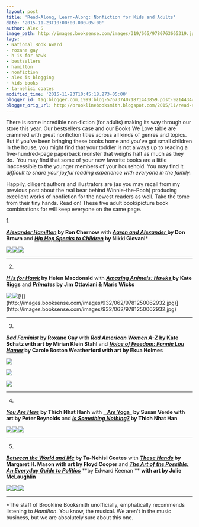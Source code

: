 ```yaml
---
layout: post
title: 'Read-Along, Learn-Along: Nonfiction for Kids and Adults'
date: '2015-11-23T10:00:00.000-05:00'
author: Alex S
image_path: http://images.booksense.com/images/319/665/9780763665319.jpg
tags:
- National Book Award
- roxane gay
- h is for hawk
- bestsellers
- hamilton
- nonfiction
- alex is blogging
- kids books
- ta-nehisi coates
modified_time: '2015-11-23T10:45:18.273-05:00'
blogger_id: tag:blogger.com,1999:blog-5767374071871443859.post-9214434478182440403
blogger_orig_url: http://brooklinebooksmith.blogspot.com/2015/11/read-along-learn-along-nonfiction-for.html
---
```

There is some incredible non-fiction (for adults) making its way through our store this year. Our bestsellers case and our Books We Love table are crammed with great nonfiction titles across all kinds of genres and topics. But if you've been bringing these books home and you've got small children in the house, you might find that your toddler is not always up to reading a five-hundred-page paperback monster that weighs half as much as they do.  You may find that some of your new favorite books are a little inaccessible to the younger members of your household. You may find it _difficult to share your joyful reading experience with everyone in the family._

Happily, diligent authors and illustrators are (as you may recall from my previous post about the real bear behind Winnie-the-Pooh) producing excellent works of nonfiction for the newest readers as well. Take the tome from their tiny hands. Read on! These five adult book/picture book combinations for will keep everyone on the same page.

1\.



**[_Alexander Hamilton_](http://www.brooklinebooksmith-shop.com/book/9780143034759) by Ron Chernow**
with
**[_Aaron and Alexander_ ](http://www.brooklinebooksmith-shop.com/book/9781596439986)by Don Brown** and
**[_Hip Hop Speaks to Children_](http://www.brooklinebooksmith-shop.com/book/9781402210488) by Nikki Giovani***

[![](https://raymondpronk.files.wordpress.com/2010/04/alexander_hamilton_ron_chernow.jpg)](https://raymondpronk.files.wordpress.com/2010/04/alexander_hamilton_ron_chernow.jpg)[![](http://ecx.images-amazon.com/images/I/51uJJMpSx5L._SY377_BO1,204,203,200_.jpg)](http://ecx.images-amazon.com/images/I/51uJJMpSx5L._SY377_BO1,204,203,200_.jpg)[![](http://images.booksense.com/images/488/210/9781402210488.jpg)](http://images.booksense.com/images/488/210/9781402210488.jpg)

---

2.

**[_H Is for Hawk_](http://www.brooklinebooksmith-shop.com/book/9780802123411) by Helen Macdonald**
with
**[_Amazing Animals: Hawks_ ](http://www.brooklinebooksmith-shop.com/book/9781628320909)by Kate Riggs** and
**[_Primates_](http://www.brooklinebooksmith-shop.com/book/9781250062932) by Jim Ottaviani & Maris Wicks**


[![](https://stancarey.files.wordpress.com/2015/01/helen-macdonald-h-is-for-hawk-book-cover.jpg)](https://stancarey.files.wordpress.com/2015/01/helen-macdonald-h-is-for-hawk-book-cover.jpg)[![](http://www.chroniclebooks.com/media/catalog/product/cache/1/large_image/9df78eab33525d08d6e5fb8d27136e95/9781628320909_350.jpg)](https://images-blogger-opensocial.googleusercontent.com/gadgets/proxy?url=http%3A%2F%2Fwww.chroniclebooks.com%2Fmedia%2Fcatalog%2Fproduct%2Fcache%2F1%2Flarge_image%2F9df78eab33525d08d6e5fb8d27136e95%2F9781628320909_350.jpg&container=blogger&gadget=a&rewriteMime=image%2F*)[![](http://images.booksense.com/images/932/062/9781250062932.jpg)](http://images.booksense.com/images/932/062/9781250062932.jpg)

---

3.

**[_Bad Feminist_](http://www.brooklinebooksmith-shop.com/book/9780062282712) by Roxane Gay**
with **[_Rad American Women A-Z_](http://www.brooklinebooksmith-shop.com/book/9780872866836) by Kate Schatz with art by Mirian Klein Stahl** and
**[_Voice of Freedom: Fannie Lou Hamer_](http://www.brooklinebooksmith-shop.com/book/9780763665319) by Carole Boston Weatherford with art by Ekua Holmes**

[![](http://brevitymag.com/wp-content/uploads/2015/01/z_feminist.jpg)](http://www.chroniclebooks.com/media/catalog/product/cache/1/large_image/9df78eab33525d08d6e5fb8d27136e95/9781628320909_350.jpg)

[![](http://www.citylights.com/Resources/titles/87286100228580/Images/87286100228580L.jpg)](http://www.citylights.com/Resources/titles/87286100228580/Images/87286100228580L.jpg)

[![](http://images.booksense.com/images/319/665/9780763665319.jpg)](http://images.booksense.com/images/319/665/9780763665319.jpg)



---

4.



**[_You Are Here_](http://www.brooklinebooksmith-shop.com/book/9781590308387) by Thich Nhat Hanh**
with
**[_ Am Yoga_](http://www.brooklinebooksmith-shop.com/book/9781419716645) by Susan Verde with art by Peter Reynolds** and
**[_Is Something Nothing?_](http://www.brooklinebooksmith-shop.com/book/9781937006655) by Thich Nhat Han**

[![](http://ecx.images-amazon.com/images/I/41nU4md6EWL._SX329_BO1,204,203,200_.jpg)](http://ecx.images-amazon.com/images/I/41nU4md6EWL._SX329_BO1,204,203,200_.jpg)[![](http://ecx.images-amazon.com/images/I/51jPTytrhaL._SX497_BO1,204,203,200_.jpg)](http://ecx.images-amazon.com/images/I/51jPTytrhaL._SX497_BO1,204,203,200_.jpg)[![](http://images.booksense.com/images/655/006/9781937006655.jpg)](http://images.booksense.com/images/655/006/9781937006655.jpg)

---

5.

**_[Between the World and Me](http://www.brooklinebooksmith-shop.com/book/9780812993547)_ by Ta-Nehisi Coates**
with
**_[These Hands](http://www.brooklinebooksmith-shop.com/book/9780547215662)_ by Margaret H. Mason with art by Floyd Cooper** and
[_**The Art of the Possible: An Everyday Guide to Politics**_](http://www.brooklinebooksmith-shop.com/book/9781771470681) **by Edward Keenan **
**with art by Julie McLaughlin**

[![](http://images.booksense.com/images/547/993/9780812993547.jpg)](http://images.booksense.com/images/547/993/9780812993547.jpg)[![](http://images.booksense.com/images/662/215/9780547215662.jpg)](http://images.booksense.com/images/662/215/9780547215662.jpg)[![](http://images.booksense.com/images/681/470/9781771470681.jpg)](http://images.booksense.com/images/681/470/9781771470681.jpg)

---

*The staff of Brookline Booksmith unofficially, emphatically recommends listening to _Hamilton_. You know, the musical. We aren't in the music business, but we are absolutely sure about this one.
